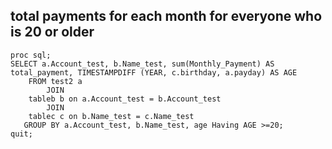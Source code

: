 ## total payments for each month for everyone who is 20 or older 

``` SAS
proc sql;
SELECT a.Account_test, b.Name_test, sum(Monthly_Payment) AS total_payment, TIMESTAMPDIFF (YEAR, c.birthday, a.payday) AS AGE
	FROM test2 a
		JOIN
	tableb b on a.Account_test = b.Account_test
		JOIN
	tablec c on b.Name_test = c.Name_test
   GROUP BY a.Account_test, b.Name_test, age Having AGE >=20;
quit;
```
      
